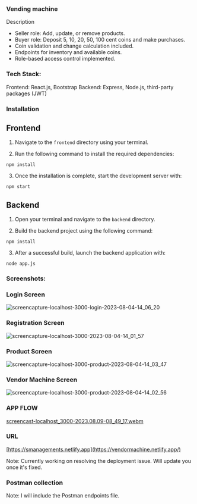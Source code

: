 ### Vending machine 

Description

- Seller role: Add, update, or remove products.
- Buyer role: Deposit 5, 10, 20, 50, 100 cent coins and make purchases.
- Coin validation and change calculation included.
- Endpoints for inventory and available coins.
- Role-based access control implemented.

### Tech Stack:
Frontend: React.js, Bootstrap
Backend: Express, Node.js, third-party packages (JWT)

### Installation

## Frontend
1. Navigate to the `frontend` directory using your terminal.

2. Run the following command to install the required dependencies:
```
npm install
```

3. Once the installation is complete, start the development server with:
```
npm start
```

## Backend
1. Open your terminal and navigate to the `backend` directory.

2. Build the backend project using the following command:
```
npm install
```

3. After a successful build, launch the backend application with:
```
node app.js
```

### Screenshots:
### Login Screen
![screencapture-localhost-3000-login-2023-08-04-14_06_20](https://github.com/Mirza-Hassan/vending_machine/assets/17096257/1fff9288-ba11-4a97-be36-5f4dc46fca68)

### Registration Screen
![screencapture-localhost-3000-2023-08-04-14_01_57](https://github.com/Mirza-Hassan/vending_machine/assets/17096257/e5f0ce2a-bd0a-4764-aaf8-4c9c615d77bf)

### Product Screen
![screencapture-localhost-3000-product-2023-08-04-14_03_47](https://github.com/Mirza-Hassan/vending_machine/assets/17096257/5b790fd9-c538-442c-b24c-045d6fd21aba)


### Vendor Machine Screen
![screencapture-localhost-3000-product-2023-08-04-14_02_56](https://github.com/Mirza-Hassan/vending_machine/assets/17096257/e702445d-0870-44fb-baa9-fa94530a2699)

### APP FLOW
[screencast-localhost_3000-2023.08.09-08_49_17.webm](https://github.com/Mirza-Hassan/vending_machine/assets/17096257/6f943db9-b07f-4220-b1ec-87aeca634e52)

### URL 
[https://smanagements.netlify.app](https://vendormachine.netlify.app/)

Note: Currently working on resolving the deployment issue. Will update you once it's fixed.

### Postman collection

Note: I will include the Postman endpoints file.
